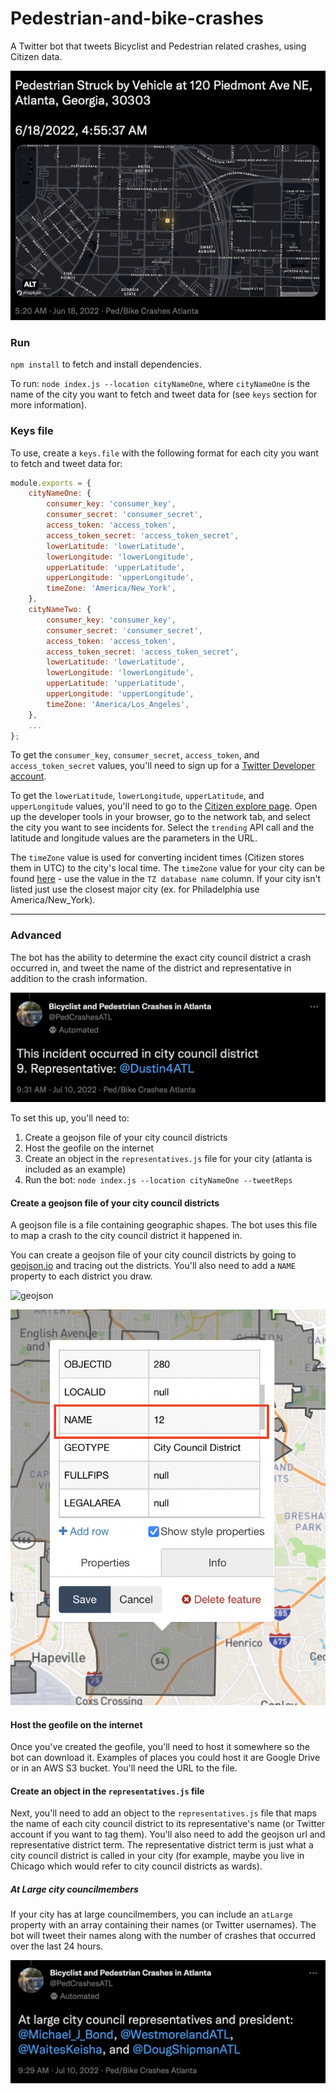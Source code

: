 # Pedestrian-and-bike-crashes

A Twitter bot that tweets Bicyclist and Pedestrian related crashes, using Citizen data.

![Tweet screenshot](example/example.png)

### Run
`npm install` to fetch and install dependencies.

To run: `node index.js --location cityNameOne`, where `cityNameOne` is the name of the city you want to fetch and tweet data for (see `keys` section for more information).

### Keys file
To use, create a `keys.file` with the following format for each city you want to fetch and tweet data for:

```js
module.exports = {
    cityNameOne: {
        consumer_key: 'consumer_key',
        consumer_secret: 'consumer_secret',
        access_token: 'access_token',
        access_token_secret: 'access_token_secret',
        lowerLatitude: 'lowerLatitude',
        lowerLongitude: 'lowerLongitude',
        upperLatitude: 'upperLatitude',
        upperLongitude: 'upperLongitude',
        timeZone: 'America/New_York',
    },
    cityNameTwo: {
        consumer_key: 'consumer_key',
        consumer_secret: 'consumer_secret',
        access_token: 'access_token',
        access_token_secret: 'access_token_secret',
        lowerLatitude: 'lowerLatitude',
        lowerLongitude: 'lowerLongitude',
        upperLatitude: 'upperLatitude',
        upperLongitude: 'upperLongitude',
        timeZone: 'America/Los_Angeles',
    },
    ...
};
```

To get the `consumer_key`, `consumer_secret`, `access_token`, and `access_token_secret` values, you'll need to sign up for a [Twitter Developer account](https://developer.twitter.com/en).

To get the `lowerLatitude`, `lowerLongitude`, `upperLatitude`, and `upperLongitude` values, you'll need to go to the [Citizen explore page](https://citizen.com/explore). Open up the developer tools in your browser, go to the network tab, and select the city you want to see incidents for. Select the `trending` API call and the latitude and longitude values are the parameters in the URL.

The `timeZone` value is used for converting incident times (Citizen stores them in UTC) to the city's local time. The `timeZone` value for your city can be found [here](https://en.wikipedia.org/wiki/List_of_tz_database_time_zones) - use the value in the `TZ database name` column. If your city isn't listed just use the closest major city (ex. for Philadelphia use America/New_York).

---

### Advanced

The bot has the ability to determine the exact city council district a crash occurred in, and tweet the name of the district and representative in addition to the crash information.

![Tweet screenshot of representative info](example/repinfo.png)

To set this up, you'll need to:

1. Create a geojson file of your city council districts
2. Host the geofile on the internet
3. Create an object in the `representatives.js` file for your city (atlanta is included as an example)
4. Run the bot: `node index.js --location cityNameOne --tweetReps`

#### Create a geojson file of your city council districts
A geojson file is a file containing geographic shapes. The bot uses this file to map a crash to the city council district it happened in. 

You can create a geojson file of your city council districts by going to [geojson.io](http://geojson.io) and tracing out the districts. You'll also need to add a `NAME` property to each district you draw.

![geojson](example/geojson.png)

![NAME property](example/geojson_name.png)

#### Host the geofile on the internet
Once you've created the geofile, you'll need to host it somewhere so the bot can download it. Examples of places you could host it are Google Drive or in an AWS S3 bucket. You'll need the URL to the file.

#### Create an object in the `representatives.js` file
Next, you'll need to add an object to the `representatives.js` file that maps the name of each city council district to its representative's name (or Twitter account if you want to tag them). You'll also need to add the geojson url and representative district term. The representative district term is just what a city council district is called in your city (for example, maybe you live in Chicago which would refer to city council districts as wards).

##### At Large city councilmembers
If your city has at large councilmembers, you can include an `atLarge` property with an array containing their names (or Twitter usernames). The bot will tweet their names along with the number of crashes that occurred over the last 24 hours.

![At large councilmembers](example/atLarge.png)